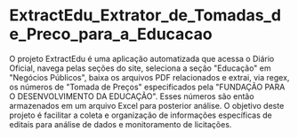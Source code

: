 # ExtractEdu_Extrator_de_Tomadas_de_Preco_para_a_Educacao
 O projeto ExtractEdu é uma aplicação automatizada que acessa o Diário Oficial, navega pelas seções do site, seleciona a seção "Educação" em "Negócios Públicos", baixa os arquivos PDF relacionados e extrai, via regex, os números de "Tomada de Preços" especificados pela "FUNDAÇÃO PARA O DESENVOLVIMENTO DA EDUCAÇÃO". Esses números são então armazenados em um arquivo Excel para posterior análise. O objetivo deste projeto é facilitar a coleta e organização de informações específicas de editais para análise de dados e monitoramento de licitações.
